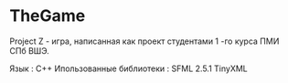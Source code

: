 # TheGame

Project Z - игра, написанная как проект  студентами 1 -го курса ПМИ СПб ВШЭ.

Язык : C++
Ипользованные библиотеки : SFML 2.5.1
                           TinyXML
